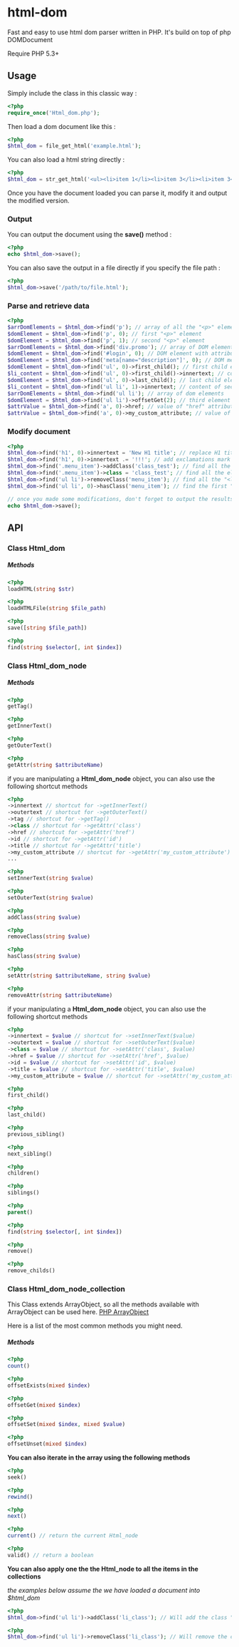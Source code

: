# html-dom #

Fast and easy to use html dom parser written in PHP. It's build on top of php DOMDocument

Require PHP 5.3+


## Usage ##

Simply include the class in this classic way : 
```php
<?php
require_once('Html_dom.php');
```


Then load a dom document like this : 
```php
<?php
$html_dom = file_get_html('example.html');
```

You can also load a html string directly :
```php
<?php
$html_dom = str_get_html('<ul><li>item 1</li><li>item 3</li><li>item 3</li></ul>');
```

Once you have the document loaded you can parse it, modify it and output the modified version. 

### Output ###

You can output the document using the **save()** method : 
```php
<?php
echo $html_dom->save();
```

You can also save the output in a file directly if you specify the file path :
```php
<?php
$html_dom->save('/path/to/file.html');
```

### Parse and retrieve data ###

```php
<?php
$arrDomElements = $html_dom->find('p'); // array of all the "<p>" elements
$domElement = $html_dom->find('p', 0); // first "<p>" element
$domElement = $html_dom->find('p', 1); // second "<p>" element
$arrDomElements = $html_dom->find('div.promo'); // array of DOM element "<div>" with attribute class="promo"
$domElement = $html_dom->find('#login', 0); // DOM element with attribute id="login"
$domElement = $html_dom->find('meta[name="description"]', 0); // DOM meta element with attribute name="description"
$domElement = $html_dom->find('ul', 0)->first_child(); // first child element under "<ul>" (sould be the first "<li>" element)
$li_content = $html_dom->find('ul', 0)->first_child()->innertext; // content of first "<li>" element
$domElement = $html_dom->find('ul', 0)->last_child(); // last child element under "<ul>" (sould be the last "<li>" element)
$li_content = $html_dom->find('ul li', 1)->innertext; // content of second "<li>" element
$arrDomElements = $html_dom->find('ul li'); // array of dom elements
$domElement = $html_dom->find('ul li')->offsetGet(2); // third element in the array
$attrValue = $html_dom->find('a', 0)->href; // value of "href" attribute
$attrValue = $html_dom->find('a', 0)->my_custom_attribute; // value of "my_custom_attribute" attribute (-> will work for any attribute)
```

### Modify document ###

```php
<?php
$html_dom->find('h1', 0)->innertext = 'New H1 title'; // replace H1 title
$html_dom->find('h1', 0)->innertext .= '!!!'; // add exclamations mark to H1 title
$html_dom->find('.menu_item')->addClass('class_test'); // find all the elements with class "menu_item" and add the class "class_test"
$html_dom->find('.menu_item')->class = 'class_test'; // find all the elements with class "menu_item" and replace the class by "class_test"
$html_dom->find('ul li')->removeClass('menu_item'); // find all the "<li>" elements under "<ul>" and remove the class "menu_item"
$html_dom->find('ul li', 0)->hasClass('menu_item'); // find the first "<li>" element under "<ul>" and verify if it has the class "menu_item" (return true or false)

// once you made some modifications, don't forget to output the results
echo $html_dom->save();
```

## API ##

### Class Html_dom ###

##### Methods #####

```php
<?php
loadHTML(string $str)
```

```php
<?php
loadHTMLFile(string $file_path)
```

```php
<?php
save([string $file_path])
```

```php
<?php
find(string $selector[, int $index])
```


### Class Html_dom_node ###

##### Methods #####

```php
<?php
getTag()
```

```php
<?php
getInnerText()
```

```php
<?php
getOuterText()
```

```php
<?php
getAttr(string $attributeName)
```

if you are manipulating a **Html_dom_node** object, you can also use the following shortcut methods
```php
<?php
->innertext // shortcut for ->getInnerText()
->outertext // shortcut for ->getOuterText()
->tag // shortcut for ->getTag()
->class // shortcut for ->getAttr('class')
->href // shortcut for ->getAttr('href')
->id // shortcut for ->getAttr('id')
->title // shortcut for ->getAttr('title')
->my_custom_attribute // shortcut for ->getAttr('my_custom_attribute')
...
```

```php
<?php
setInnerText(string $value)
```

```php
<?php
setOuterText(string $value)
```

```php
<?php
addClass(string $value)
```

```php
<?php
removeClass(string $value)
```

```php
<?php
hasClass(string $value)
```

```php
<?php
setAttr(string $attributeName, string $value)
```

```php
<?php
removeAttr(string $attributeName)
```

if your manipulating a **Html_dom_node** object, you can also use the following shortcut methods
```php
<?php
->innertext = $value // shortcut for ->setInnerText($value)
->outertext = $value // shortcut for ->setOuterText($value)
->class = $value // shortcut for ->setAttr('class', $value)
->href = $value // shortcut for ->setAttr('href', $value)
->id = $value // shortcut for ->setAttr('id', $value)
->title = $value // shortcut for ->setAttr('title', $value)
->my_custom_attribute = $value // shortcut for ->setAttr('my_custom_attribute', $value)
```

```php
<?php
first_child()
```

```php
<?php
last_child()
```

```php
<?php
previous_sibling()
```

```php
<?php
next_sibling()
```

```php
<?php
children()
```

```php
<?php
siblings()
```

```php
<?php
parent()
```

```php
<?php
find(string $selector[, int $index])
```

```php
<?php
remove()
```

```php
<?php
remove_childs()
```


### Class Html_dom_node_collection ###

This Class extends ArrayObject, so all the methods available with ArrayObject can be used here.
[PHP ArrayObject](http://us3.php.net/manual/en/class.arrayobject.php)

Here is a list of the most common methods you might need.

##### Methods #####

```php
<?php
count()
```

```php
<?php
offsetExists(mixed $index)
```

```php
<?php
offsetGet(mixed $index)
```

```php
<?php
offsetSet(mixed $index, mixed $value)
```

```php
<?php
offsetUnset(mixed $index)
```

**You can also iterate in the array using the following methods**

```php
<?php
seek()
```

```php
<?php
rewind()
```

```php
<?php
next()
```

```php
<?php
current() // return the current Html_node
```

```php
<?php
valid() // return a boolean
```

**You can also apply one the the Html_node to all the items in the collections**

_the examples below assume the we have loaded a document into $html_dom_

```php
<?php
$html_dom->find('ul li')->addClass('li_class'); // Will add the class "li_class" to all the "<li>" items
```

```php
<?php
$html_dom->find('ul li')->removeClass('li_class'); // Will remove the class "li_class" to all the "<li>" items
```

